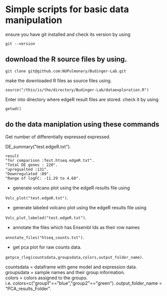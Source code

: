 # Simple scripts for basic data manipulation

ensure you have git installed 
and check its version by using 
```
git --version
```
## download the R source files by using.  


```git clone git@github.com:NUPulmonary/Budinger-Lab.git```

make the downloaded R files as source files using. 

`source("/this/is/the/directory/Budinger-Lab/dataexploration.R")`

Enter into directory where edgeR result files are stored. 
check it by using 

`getwd()`


## do the data maniplation using these commands

Get number of differentially expressed expressed.  

DE_summary("test.edgeR.txt"). 

    result
    "for comparison :Test.htseq.edgeR.txt".    
    "Total DE genes : 220".       
    "upregualted :131".     
    "Downregulated :89".    
    "Range of logFC: -11.29 to 4.68".   

- generate volcano plot using the edgeR results file using

`Volc_plot("test.edgeR.txt")`. 

- generate labeled volcano plot using the edgeR results file using

`Volc_plot_labeled("test.edgeR.txt")`. 

- annotate the files which has Ensembl Ids as their row names 

`annotate_files("htseq_counts.txt")`.     

- get pca plot for raw counts data. 

`getpca_rlog(countsdata,groupsdata,colors,output_folder_name)`. 

countsdata = dataframe with gene model and expression data.  
groupsdata  = sample names and their group information.   
colors = colors assigned to the groups.    
i.e. colors=c("group1"=="blue","group2"=="green"). 
output_folder_name = "PCA_results_Folder". 



